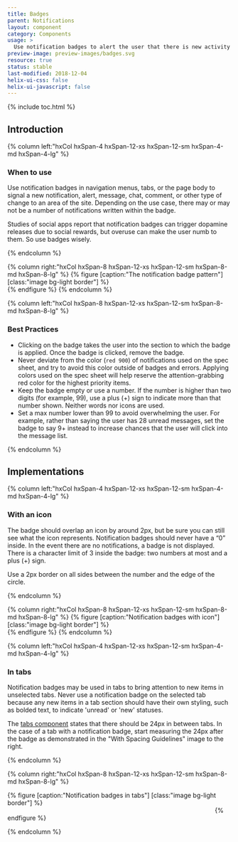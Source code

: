 ```yaml
---
title: Badges
parent: Notifications
layout: component
category: Components
usage: >
  Use notification badges to alert the user that there is new activity they have not acknowledged yet. Use them to encourage the user to go to that section to see the details of the activity.
preview-image: preview-images/badges.svg
resource: true
status: stable
last-modified: 2018-12-04
helix-ui-css: false
helix-ui-javascript: false
---
```


{% include toc.html %}

<section class="static-section" markdown="1">

## Introduction

<div class="hxRow" markdown="1">
{% column left:"hxCol hxSpan-4 hxSpan-12-xs hxSpan-12-sm hxSpan-4-md hxSpan-4-lg" %}

### When to use

Use notification badges in navigation menus, tabs, or the page body to signal a new notification, alert, message, chat, comment, or other type of change to an area of the site. Depending on the use case, there may or may not be a number of notifications written within the badge.

Studies of social apps report that notification badges can trigger dopamine releases due to social rewards, but overuse can make the user numb to them. So use badges wisely.

{% endcolumn %}

{% column right:"hxCol hxSpan-8 hxSpan-12-xs hxSpan-12-sm hxSpan-8-md hxSpan-8-lg" %}
{% figure [caption:"The notification badge pattern"] [class:"image bg-light border"] %}
<embed src="{{site.url}}/assets/images/components/notifications/badges/badges-hero.png" width="1440"/>
{% endfigure %}
{% endcolumn %}

{% column left:"hxCol hxSpan-8 hxSpan-12-xs hxSpan-12-sm hxSpan-8-md hxSpan-8-lg" %}

### Best Practices
- Clicking on the badge takes the user into the section to which the badge is applied. Once the badge is clicked, remove the badge.
- Never deviate from the color (`red 900`) of notifications used on the spec sheet, and try to avoid this color outside of badges and errors. Applying colors used on the spec sheet will help reserve the attention-grabbing red color for the highest priority items.
- Keep the badge empty or use a number. If the number is higher than two digits (for example, 99), use a plus (+) sign to indicate more than that number shown. Neither words nor icons are used.
- Set a max number lower than 99 to avoid overwhelming the user. For example, rather than saying the user has 28 unread messages, set the badge to say 9+ instead to increase chances that the user will click into the message list.

{% endcolumn %}

</div>

</section>

<section class="static-section" markdown="1">

## Implementations

<div class="hxRow" markdown="1">
{% column left:"hxCol hxSpan-4 hxSpan-12-xs hxSpan-12-sm hxSpan-4-md hxSpan-4-lg" %}

### With an icon
The badge should overlap an icon by around 2px, but be sure you can still see what the icon represents. Notification badges should never have a “0” inside. In the event there are no notifications, a badge is not displayed. There is a character limit of 3 inside the badge: two numbers at most and a plus (+) sign.

Use a 2px border on all sides between the number and the edge of the circle.

{% endcolumn %}

{% column right:"hxCol hxSpan-8 hxSpan-12-xs hxSpan-12-sm hxSpan-8-md hxSpan-8-lg" %}
{% figure [caption:"Notification badges with icon"] [class:"image bg-light border"] %}
<embed src="{{site.url}}/assets/images/components/notifications/badges/badges-icon.png" width="533"/>
{% endfigure %}
{% endcolumn %}

</div>

</section>

<section class="static-section" markdown="1">

<div class="hxRow" markdown="1">

{% column left:"hxCol hxSpan-4 hxSpan-12-xs hxSpan-12-sm hxSpan-4-md hxSpan-4-lg" %}

### In tabs

Notification badges may be used in tabs to bring attention to new items in unselected tabs. Never use a notification badge on the selected tab because any new items in a tab section should have their own styling, such as bolded text, to indicate 'unread' or 'new' statuses.

The [tabs component]({{site.baseurl}}/components/tabset.html) states that there should be 24px in between tabs. In the case of a tab with a notification badge, start measuring the 24px after the badge as demonstrated in the "With Spacing Guidelines" image to the right.

{% endcolumn %}

{% column right:"hxCol hxSpan-8 hxSpan-12-xs hxSpan-12-sm hxSpan-8-md hxSpan-8-lg" %}

{% figure [caption:"Notification badges in tabs"] [class:"image bg-light border"] %}
<embed src="{{site.url}}/assets/images/components/notifications/badges/badges-tabs.png" width="463"/>
{% endfigure %}

{% endcolumn %}

</div>

</section>
